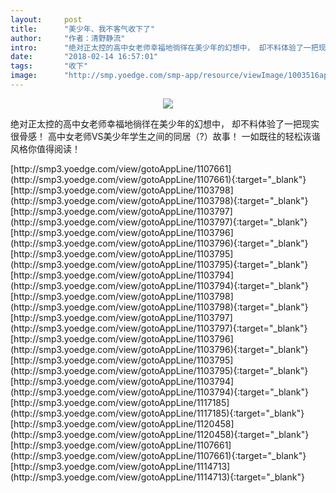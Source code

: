 ```yaml
---
layout:     post
title:      "美少年、我不客气收下了"
author:     "作者：清野静流"
intro:      "绝对正太控的高中女老师幸福地徜徉在美少年的幻想中， 却不料体验了一把现实很骨感！ 高中女老师VS美少年学生之间的同居（?）故事！ 一如既往的轻松诙谐风格你值得阅读！"
date:       "2018-02-14 16:57:01"
tags:       "收下"
image:      "http://smp.yoedge.com/smp-app/resource/viewImage/1003516appline.png"
---
```

<div style="text-align: center">
<p><img src="http://smp.yoedge.com/smp-app/resource/viewImage/1003516appline.png"/></p>
</div>
<p class="post-meta">
<span>绝对正太控的高中女老师幸福地徜徉在美少年的幻想中， 却不料体验了一把现实很骨感！ 高中女老师VS美少年学生之间的同居（?）故事！ 一如既往的轻松诙谐风格你值得阅读！</span>
</p>
[http://smp3.yoedge.com/view/gotoAppLine/1107661](http://smp3.yoedge.com/view/gotoAppLine/1107661){:target="_blank"}
[http://smp3.yoedge.com/view/gotoAppLine/1103798](http://smp3.yoedge.com/view/gotoAppLine/1103798){:target="_blank"}
[http://smp3.yoedge.com/view/gotoAppLine/1103797](http://smp3.yoedge.com/view/gotoAppLine/1103797){:target="_blank"}
[http://smp3.yoedge.com/view/gotoAppLine/1103796](http://smp3.yoedge.com/view/gotoAppLine/1103796){:target="_blank"}
[http://smp3.yoedge.com/view/gotoAppLine/1103795](http://smp3.yoedge.com/view/gotoAppLine/1103795){:target="_blank"}
[http://smp3.yoedge.com/view/gotoAppLine/1103794](http://smp3.yoedge.com/view/gotoAppLine/1103794){:target="_blank"}
[http://smp3.yoedge.com/view/gotoAppLine/1103798](http://smp3.yoedge.com/view/gotoAppLine/1103798){:target="_blank"}
[http://smp3.yoedge.com/view/gotoAppLine/1103797](http://smp3.yoedge.com/view/gotoAppLine/1103797){:target="_blank"}
[http://smp3.yoedge.com/view/gotoAppLine/1103796](http://smp3.yoedge.com/view/gotoAppLine/1103796){:target="_blank"}
[http://smp3.yoedge.com/view/gotoAppLine/1103795](http://smp3.yoedge.com/view/gotoAppLine/1103795){:target="_blank"}
[http://smp3.yoedge.com/view/gotoAppLine/1103794](http://smp3.yoedge.com/view/gotoAppLine/1103794){:target="_blank"}
[http://smp3.yoedge.com/view/gotoAppLine/1117185](http://smp3.yoedge.com/view/gotoAppLine/1117185){:target="_blank"}
[http://smp3.yoedge.com/view/gotoAppLine/1120458](http://smp3.yoedge.com/view/gotoAppLine/1120458){:target="_blank"}
[http://smp3.yoedge.com/view/gotoAppLine/1107661](http://smp3.yoedge.com/view/gotoAppLine/1107661){:target="_blank"}
[http://smp3.yoedge.com/view/gotoAppLine/1114713](http://smp3.yoedge.com/view/gotoAppLine/1114713){:target="_blank"}


